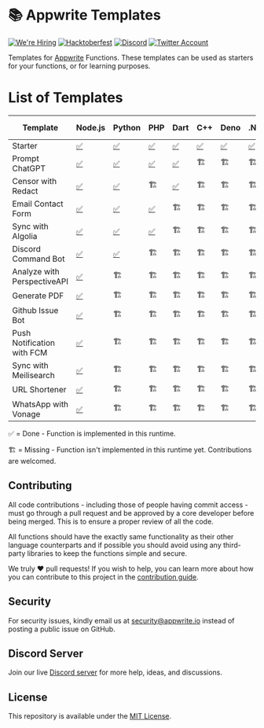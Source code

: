 # 📚 Appwrite Templates

[![We're Hiring](https://img.shields.io/static/v1?label=We're&message=Hiring&color=blue&style=flat-square)](https://appwrite.io/company/careers)
[![Hacktoberfest](https://img.shields.io/static/v1?label=hacktoberfest&message=ready&color=191120&style=flat-square)](https://hacktoberfest.appwrite.io)
[![Discord](https://img.shields.io/discord/564160730845151244?label=discord&style=flat-square)](https://appwrite.io/discord?r=Github)
[![Twitter Account](https://img.shields.io/twitter/follow/appwrite?color=00acee&label=twitter&style=flat-square)](https://twitter.com/appwrite)

Templates for [Appwrite](https://appwrite.io/) Functions. These templates can be used as starters for your functions, or for learning purposes.

# List of Templates

<!-- TABLE:START -->
| Template                    | Node.js                               | Python                          | PHP                         | Dart                         | C++              | Deno              | .NET                | Java              | Kotlin              | Node.js (TypeScript)         | Ruby              | Swift              |
| --------------------------- | ------------------------------------- | ------------------------------- | --------------------------- | ---------------------------- | ---------------- | ----------------- | ------------------- | ----------------- | ------------------- | ---------------------------- | ----------------- | ------------------ |
| Starter                     | [✅](node/starter)                     | [✅](python/starter)             | [✅](php/starter)            | [✅](dart/starter)            | [✅](cpp/starter) | [✅](deno/starter) | [✅](dotnet/starter) | [✅](java/starter) | [✅](kotlin/starter) | [✅](node-typescript/starter) | [✅](ruby/starter) | [✅](swift/starter) |
| Prompt ChatGPT              | [✅](node/prompt-chatgpt)              | [✅](python/prompt_chatgpt)      | [✅](php/prompt-chatgpt)     | [✅](dart/prompt_chatgpt)     | 🏗️              | 🏗️               | 🏗️                 | 🏗️               | 🏗️                 | 🏗️                          | 🏗️               | 🏗️                |
| Censor with Redact          | [✅](node/censor-with-redact)          | [✅](python/censor_with_redact)  | 🏗️                         | [✅](dart/censor_with_redact) | 🏗️              | 🏗️               | 🏗️                 | 🏗️               | 🏗️                 | 🏗️                          | 🏗️               | 🏗️                |
| Email Contact Form          | [✅](node/email-contact-form)          | [✅](python/email_contact_form)  | [✅](php/email-contact-form) | 🏗️                          | 🏗️              | 🏗️               | 🏗️                 | 🏗️               | 🏗️                 | 🏗️                          | 🏗️               | 🏗️                |
| Sync with Algolia           | [✅](node/sync-with-algolia)           | [✅](python/sync_with_algolia)   | [✅](php/sync-with-algolia)  | 🏗️                          | 🏗️              | 🏗️               | 🏗️                 | 🏗️               | 🏗️                 | 🏗️                          | 🏗️               | 🏗️                |
| Discord Command Bot         | [✅](node/discord-command-bot)         | [✅](python/discord_command_bot) | 🏗️                         | 🏗️                          | 🏗️              | 🏗️               | 🏗️                 | 🏗️               | 🏗️                 | 🏗️                          | 🏗️               | 🏗️                |
| Analyze with PerspectiveAPI | [✅](node/analyze-with-perspectiveapi) | 🏗️                             | 🏗️                         | 🏗️                          | 🏗️              | 🏗️               | 🏗️                 | 🏗️               | 🏗️                 | 🏗️                          | 🏗️               | 🏗️                |
| Generate PDF                | [✅](node/generate-pdf)                | 🏗️                             | 🏗️                         | 🏗️                          | 🏗️              | 🏗️               | 🏗️                 | 🏗️               | 🏗️                 | 🏗️                          | 🏗️               | 🏗️                |
| Github Issue Bot            | [✅](node/github-issue-bot)            | 🏗️                             | 🏗️                         | 🏗️                          | 🏗️              | 🏗️               | 🏗️                 | 🏗️               | 🏗️                 | 🏗️                          | 🏗️               | 🏗️                |
| Push Notification with FCM  | [✅](node/push-notification-with-fcm)  | 🏗️                             | 🏗️                         | 🏗️                          | 🏗️              | 🏗️               | 🏗️                 | 🏗️               | 🏗️                 | 🏗️                          | 🏗️               | 🏗️                |
| Sync with Meilisearch       | [✅](node/sync-with-meilisearch)       | 🏗️                             | 🏗️                         | 🏗️                          | 🏗️              | 🏗️               | 🏗️                 | 🏗️               | 🏗️                 | 🏗️                          | 🏗️               | 🏗️                |
| URL Shortener               | [✅](node/url-shortener)               | 🏗️                             | 🏗️                         | 🏗️                          | 🏗️              | 🏗️               | 🏗️                 | 🏗️               | 🏗️                 | 🏗️                          | 🏗️               | 🏗️                |
| WhatsApp with Vonage        | [✅](node/whatsapp-with-vonage)        | 🏗️                             | 🏗️                         | 🏗️                          | 🏗️              | 🏗️               | 🏗️                 | 🏗️               | 🏗️                 | 🏗️                          | 🏗️               | 🏗️                |
<!-- TABLE:END -->

✅ = Done - Function is implemented in this runtime.

🏗️ = Missing - Function isn't implemented in this runtime yet. Contributions are welcomed.

## Contributing

All code contributions - including those of people having commit access - must go through a pull request and be approved by a core developer before being merged. This is to ensure a proper review of all the code.

All functions should have the exactly same functionality as their other language counterparts and if possible you should avoid using any third-party libraries to keep the functions simple and secure.

We truly ❤️ pull requests! If you wish to help, you can learn more about how you can contribute to this project in the [contribution guide](https://github.com/open-runtimes/.github/blob/main/CONTRIBUTING.md).


## Security

For security issues, kindly email us at [security@appwrite.io](mailto:security@appwrite.io) instead of posting a public issue on GitHub.

## Discord Server

Join our live [Discord server](https://appwrite.io/discord) for more help, ideas, and discussions.

## License

This repository is available under the [MIT License](./LICENSE).
